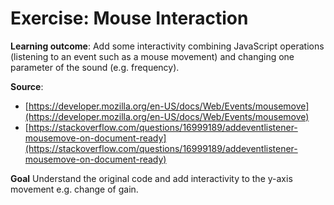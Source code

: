 # Exercise: Mouse Interaction

**Learning outcome**: Add some interactivity combining JavaScript operations (listening to an event such as a mouse movement) and changing one parameter of the sound (e.g. frequency).

**Source**: 

* [https://developer.mozilla.org/en-US/docs/Web/Events/mousemove](https://developer.mozilla.org/en-US/docs/Web/Events/mousemove)
* [https://stackoverflow.com/questions/16999189/addeventlistener-mousemove-on-document-ready](https://stackoverflow.com/questions/16999189/addeventlistener-mousemove-on-document-ready)

**Goal** Understand the original code and add interactivity to the y-axis movement e.g. change of gain.


